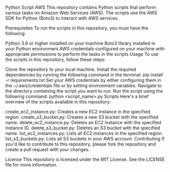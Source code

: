 Python Script AWS
This repository contains Python scripts that perform various tasks on Amazon Web Services (AWS). The scripts use the AWS SDK for Python (Boto3) to interact with AWS services.

Prerequisites
To run the scripts in this repository, you must have the following:

Python 3.6 or higher installed on your machine
Boto3 library installed in your Python environment
AWS credentials configured on your machine with appropriate permissions to perform the tasks in the scripts
Usage
To use the scripts in this repository, follow these steps:

Clone the repository to your local machine.
Install the required dependencies by running the following command in the terminal: pip install -r requirements.txt
Set your AWS credentials by either configuring them in the ~/.aws/credentials file or by setting environment variables.
Navigate to the directory containing the script you want to run.
Run the script using the following command: python <script_name>.py
Scripts
Here's a brief overview of the scripts available in this repository:

create_ec2_instance.py: Creates a new EC2 instance in the specified region.
create_s3_bucket.py: Creates a new S3 bucket with the specified name.
delete_ec2_instance.py: Deletes an EC2 instance with the specified instance ID.
delete_s3_bucket.py: Deletes an S3 bucket with the specified name.
list_ec2_instances.py: Lists all EC2 instances in the specified region.
list_s3_buckets.py: Lists all S3 buckets in your AWS account.
Contributing
If you'd like to contribute to this repository, please fork the repository and create a pull request with your changes.

License
This repository is licensed under the MIT License. See the LICENSE file for more information.
